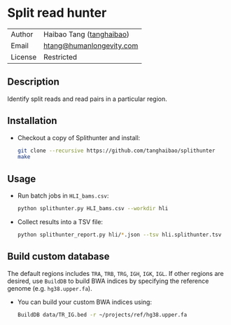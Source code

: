 # Split read hunter

|||
|---|---|
| Author | Haibao Tang ([tanghaibao](http://github.com/tanghaibao)) |
| Email | <htang@humanlongevity.com> |
| License | Restricted |

## Description

Identify split reads and read pairs in a particular region.

## Installation

- Checkout a copy of Splithunter and install:

  ```bash
  git clone --recursive https://github.com/tanghaibao/splithunter
  make
  ```

## Usage

- Run batch jobs in ``HLI_bams.csv``:

    ```bash
    python splithunter.py HLI_bams.csv --workdir hli
    ```

- Collect results into a TSV file:

    ```bash
    python splithunter_report.py hli/*.json --tsv hli.splithunter.tsv
    ```

## Build custom database

The default regions includes `TRA`, `TRB`, `TRG`, `IGH`, `IGK`, `IGL`. If
other regions are desired, use ``BuildDB`` to build BWA indices by specifying
the reference genome (e.g. ``hg38.upper.fa``).

- You can build your custom BWA indices using:

    ```bash
    BuildDB data/TR_IG.bed -r ~/projects/ref/hg38.upper.fa
    ```
